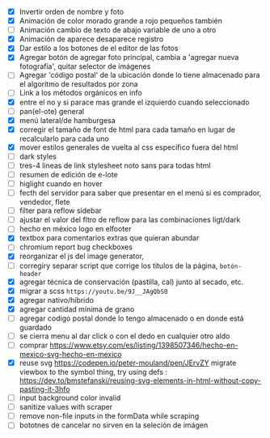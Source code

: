 - [x] Invertir orden de nombre y foto
- [x] Animación de color morado grande a rojo pequeños también
- [ ] Animación cambio de texto de abajo variable de uno a otro
- [x] Animación de aparece desaparece registro
- [x] Dar estilo a los botones de el editor de las fotos
- [x] Agregar botón de agregar foto principal, cambia a 'agregar nueva fotografía', quitar selector de imágenes
- [ ] Agregar 'código postal' de la ubicación donde lo tiene almacenado para el algoritmo de resultados por zona
- [ ] Link a los métodos orgánicos en info
- [x] entre el no y si parace mas grande el izquierdo cuando seleccionado 
- [ ] pan(el-ote) general
- [x] menú lateral/de hamburgesa
- [x] corregir el tamaño de font de html para cada tamaño en lugar de recalcularlo para cada uno
- [x] mover estilos generales de vuelta al css específico fuera del html
- [ ] dark styles
- [ ] tres-4 lineas de link stylesheet noto sans para todas html
- [ ] resumen de edición de e-lote
- [ ] higlight cuando en hover
- [ ] fecth del servidor para saber que presentar en el menú si es comprador, vendedor, flete
- [ ] filter para reflow sidebar
- [ ] ajustar el valor del fltro de reflow para las combinaciones ligt/dark
- [ ] hecho en méxico logo en elfooter
- [x] textbox para comentarios extras que quieran abundar
- [ ] chromium report bug checkboxes
- [x] reorganizar el js del image generator,
- [ ] corregiry separar script que corrige los titulos de la página, `botón-header`
- [x] agregar técnica de conservación (pastilla, cal) junto al secado, etc.
- [x] migrar a scss `https://youtu.be/9J__JAgQbS0`
- [x] agregar nativo/híbrido
- [x] agregar cantidad mínima de grano
- [ ] agregar codigo postal donde lo tengo almacenado o en  donde está guardado
- [ ] se cierra menu al dar click o con el dedo en cualquier otro aldo
- [ ] comprar https://www.etsy.com/es/listing/1398507346/hecho-en-mexico-svg-hecho-en-mexico
- [x] reuse svg https://codepen.io/peter-mouland/pen/JErvZY migrate viewbox to the symbol thing, try using defs : https://dev.to/bmstefanski/reusing-svg-elements-in-html-without-copy-pasting-it-3hfo
- [ ] input background color invalid
- [ ] sanitize values with scraper
- [ ] remove non-file inputs in the formData while scraping
- [ ] bototnes de cancelar no sirven en la seleción de imágen